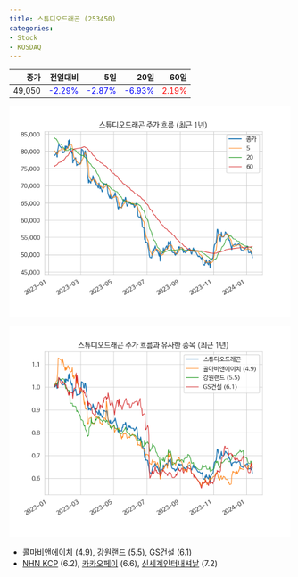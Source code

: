 ```yaml
---
title: 스튜디오드래곤 (253450)
categories:
- Stock
- KOSDAQ
---
```


|종가|전일대비|5일|20일|60일|
|---:|-------:|--:|---:|---:|
|49,050|<span style="color: blue">-2.29%</span>|<span style="color: blue">-2.87%</span>|<span style="color: blue">-6.93%</span>|<span style="color: red">2.19%</span>|


<!-- more -->

![253450](/assets/images/stock/253450.png)

![253450](/assets/images/stock/253450_sim.png)

- [콜마비앤에이치](/200130/) (4.9), [강원랜드](/035250/) (5.5), [GS건설](/006360/) (6.1)
- [NHN KCP](/060250/) (6.2), [카카오페이](/377300/) (6.6), [신세계인터내셔날](/031430/) (7.2)